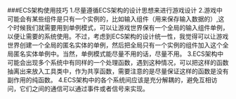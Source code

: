 ###ECS架构使用技巧
1.尽量遵循ECS架构的设计思想来进行游戏设计
2.游戏中可能会有某些组件是只有一个实例的，比如输入组件（用来保存输入数据的）,这个时候我们就需要用到单例模式，可以让游戏世界保有一个全局的输入组件单例，以便让需要的系统使用。不过，考虑到ECS架构的设计统一性，我觉得可以让游戏世界创建一个全局的匿名实体的单例，然后把全局只有一个实例的组件加入这个全局匿名实体单例中。当然，单例模式能尽量不用的话，尽量不用。
3.ECS架构中可能会出现多个系统中有同样的一个处理函数，遇到这种情况，可以把这样的函数抽离出来放入工具类中，作为共享函数，需要注意的是尽量保证这样的函数是没有副作用的纯函数。
4.ECS架构中的各个系统间应该是充分解耦的，避免互相访问，它们之间的通信可以通过事件或者信号来实现。